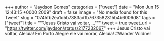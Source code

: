 
+++
author = "Jaydson Gomes"
categories = ["tweet"]
date = "Mon Jun 15 12:43:15 +0000 2009"
draft = false
image = "No media found for this Tweet"
slug = "0745fb2ea1d5b7383ad1b7673582315b4b6006d8"
tags = ["tweet"]
title = """Jesus Cristo vai voltar, ..."""
tweet = true
tweet_url = "https://twitter.com/jaydson/status/2177232067"
+++
Jesus Cristo vai voltar, Aleluia! Em Porto Alegre ele vai morar, Aleluia! #Wander Wildner
